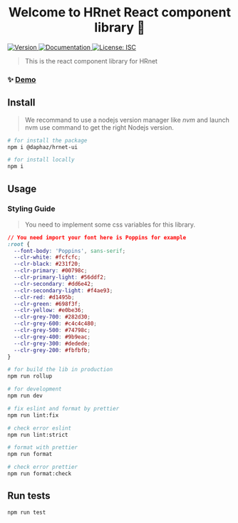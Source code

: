 <h1 align="center">Welcome to HRnet React component library 👋</h1>
<p>
  <a href="https://www.npmjs.com/package/@daphaz/hrnet-ui" target="_blank">
  <img alt="Version" src="https://badge.fury.io/js/@daphaz%2Fhrnet-ui.svg" />
  </a>
  <a href="https://damien-bonnet-14-ui-03072022.vercel.app/" target="_blank">
    <img alt="Documentation" src="https://img.shields.io/badge/documentation-yes-brightgreen.svg" />
  </a>
  <a href="#" target="_blank">
    <img alt="License: ISC" src="https://img.shields.io/badge/License-ISC-yellow.svg" />
  </a>
</p>

> This is the react component library for HRnet

### ✨ [Demo](https://damien-bonnet-14-ui-03072022.vercel.app/)

## Install

> We recommand to use a nodejs version manager like _nvm_ and launch nvm use command to get the right Nodejs version.

```sh
# for install the package
npm i @daphaz/hrnet-ui

# for install locally
npm i
```

## Usage

### Styling Guide

> You need to implement some css variables for this library.

```css
// You need import your font here is Poppins for example
:root {
  --font-body: 'Poppins', sans-serif;
  --clr-white: #fcfcfc;
  --clr-black: #231f20;
  --clr-primary: #00798c;
  --clr-primary-light: #56ddf2;
  --clr-secondary: #dd6e42;
  --clr-secondary-light: #f4ae93;
  --clr-red: #d1495b;
  --clr-green: #698f3f;
  --clr-yellow: #e0be36;
  --clr-grey-700: #282d30;
  --clr-grey-600: #c4c4c480;
  --clr-grey-500: #74798c;
  --clr-grey-400: #9b9eac;
  --clr-grey-300: #dedede;
  --clr-grey-200: #fbfbfb;
}
```

```sh
# for build the lib in production
npm run rollup

# for development
npm run dev

# fix eslint and format by prettier
npm run lint:fix

# check error eslint
npm run lint:strict

# format with prettier
npm run format

# check error prettier
npm run format:check
```

## Run tests

```sh
npm run test
```
